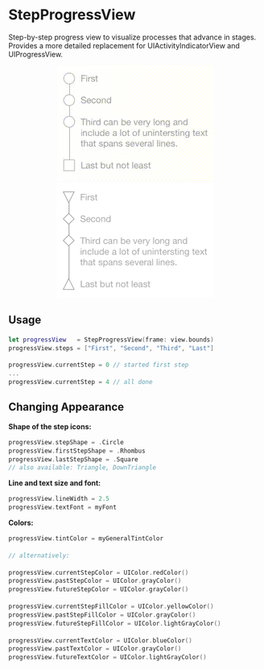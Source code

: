 # StepProgressView
Step-by-step progress view to visualize processes that advance in stages.  
Provides a more detailed replacement for UIActivityIndicatorView and UIProgressView.

<p align="center">
<img src="screenshots/blue.gif">
<img src="screenshots/red.gif">
</p>

## Usage

```swift
let progressView   = StepProgressView(frame: view.bounds)
progressView.steps = ["First", "Second", "Third", "Last"]

progressView.currentStep = 0 // started first step
...
progressView.currentStep = 4 // all done
```

## Changing Appearance

**Shape of the step icons:**

```swift
progressView.stepShape = .Circle
progressView.firstStepShape = .Rhombus
progressView.lastStepShape = .Square
// also available: Triangle, DownTriangle
```

**Line and text size and font:**

```swift
progressView.lineWidth = 2.5
progressView.textFont = myFont
```

**Colors:**


```swift
progressView.tintColor = myGeneralTintColor

// alternatively:

progressView.currentStepColor = UIColor.redColor()
progressView.pastStepColor = UIColor.grayColor()
progressView.futureStepColor = UIColor.grayColor()

progressView.currentStepFillColor = UIColor.yellowColor()
progressView.pastStepFillColor = UIColor.grayColor()
progressView.futureStepFillColor = UIColor.lightGrayColor()

progressView.currentTextColor = UIColor.blueColor()
progressView.pastTextColor = UIColor.grayColor()
progressView.futureTextColor = UIColor.lightGrayColor()
```
